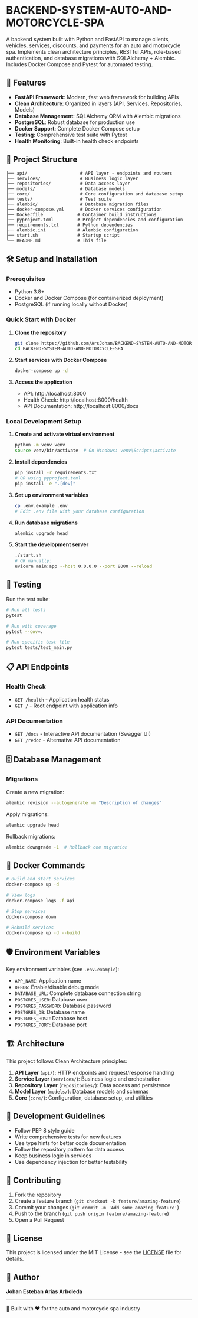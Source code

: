 # BACKEND-SYSTEM-AUTO-AND-MOTORCYCLE-SPA

A backend system built with Python and FastAPI to manage clients, vehicles, services, discounts, and payments for an auto and motorcycle spa. Implements clean architecture principles, RESTful APIs, role-based authentication, and database migrations with SQLAlchemy + Alembic. Includes Docker Compose and Pytest for automated testing.

## 🚀 Features

- **FastAPI Framework**: Modern, fast web framework for building APIs
- **Clean Architecture**: Organized in layers (API, Services, Repositories, Models)
- **Database Management**: SQLAlchemy ORM with Alembic migrations
- **PostgreSQL**: Robust database for production use
- **Docker Support**: Complete Docker Compose setup
- **Testing**: Comprehensive test suite with Pytest
- **Health Monitoring**: Built-in health check endpoints

## 📁 Project Structure

```
├── api/                    # API layer - endpoints and routers
├── services/               # Business logic layer
├── repositories/           # Data access layer
├── models/                 # Database models
├── core/                   # Core configuration and database setup
├── tests/                  # Test suite
├── alembic/                # Database migration files
├── docker-compose.yml      # Docker services configuration
├── Dockerfile             # Container build instructions
├── pyproject.toml         # Project dependencies and configuration
├── requirements.txt       # Python dependencies
├── alembic.ini            # Alembic configuration
├── start.sh               # Startup script
└── README.md              # This file
```

## 🛠️ Setup and Installation

### Prerequisites

- Python 3.8+
- Docker and Docker Compose (for containerized deployment)
- PostgreSQL (if running locally without Docker)

### Quick Start with Docker

1. **Clone the repository**
   ```bash
   git clone https://github.com/ArsJohan/BACKEND-SYSTEM-AUTO-AND-MOTORCYCLE-SPA.git
   cd BACKEND-SYSTEM-AUTO-AND-MOTORCYCLE-SPA
   ```

2. **Start services with Docker Compose**
   ```bash
   docker-compose up -d
   ```

3. **Access the application**
   - API: http://localhost:8000
   - Health Check: http://localhost:8000/health
   - API Documentation: http://localhost:8000/docs

### Local Development Setup

1. **Create and activate virtual environment**
   ```bash
   python -m venv venv
   source venv/bin/activate  # On Windows: venv\Scripts\activate
   ```

2. **Install dependencies**
   ```bash
   pip install -r requirements.txt
   # OR using pyproject.toml
   pip install -e ".[dev]"
   ```

3. **Set up environment variables**
   ```bash
   cp .env.example .env
   # Edit .env file with your database configuration
   ```

4. **Run database migrations**
   ```bash
   alembic upgrade head
   ```

5. **Start the development server**
   ```bash
   ./start.sh
   # OR manually:
   uvicorn main:app --host 0.0.0.0 --port 8000 --reload
   ```

## 🧪 Testing

Run the test suite:

```bash
# Run all tests
pytest

# Run with coverage
pytest --cov=.

# Run specific test file
pytest tests/test_main.py
```

## 📋 API Endpoints

### Health Check
- `GET /health` - Application health status
- `GET /` - Root endpoint with application info

### API Documentation
- `GET /docs` - Interactive API documentation (Swagger UI)
- `GET /redoc` - Alternative API documentation

## 🗄️ Database Management

### Migrations

Create a new migration:
```bash
alembic revision --autogenerate -m "Description of changes"
```

Apply migrations:
```bash
alembic upgrade head
```

Rollback migrations:
```bash
alembic downgrade -1  # Rollback one migration
```

## 🐳 Docker Commands

```bash
# Build and start services
docker-compose up -d

# View logs
docker-compose logs -f api

# Stop services
docker-compose down

# Rebuild services
docker-compose up -d --build
```

## 🛡️ Environment Variables

Key environment variables (see `.env.example`):

- `APP_NAME`: Application name
- `DEBUG`: Enable/disable debug mode
- `DATABASE_URL`: Complete database connection string
- `POSTGRES_USER`: Database user
- `POSTGRES_PASSWORD`: Database password
- `POSTGRES_DB`: Database name
- `POSTGRES_HOST`: Database host
- `POSTGRES_PORT`: Database port

## 🏗️ Architecture

This project follows Clean Architecture principles:

1. **API Layer** (`api/`): HTTP endpoints and request/response handling
2. **Service Layer** (`services/`): Business logic and orchestration
3. **Repository Layer** (`repositories/`): Data access and persistence
4. **Model Layer** (`models/`): Database models and schemas
5. **Core** (`core/`): Configuration, database setup, and utilities

## 📝 Development Guidelines

- Follow PEP 8 style guide
- Write comprehensive tests for new features
- Use type hints for better code documentation
- Follow the repository pattern for data access
- Keep business logic in services
- Use dependency injection for better testability

## 🤝 Contributing

1. Fork the repository
2. Create a feature branch (`git checkout -b feature/amazing-feature`)
3. Commit your changes (`git commit -m 'Add some amazing feature'`)
4. Push to the branch (`git push origin feature/amazing-feature`)
5. Open a Pull Request

## 📄 License

This project is licensed under the MIT License - see the [LICENSE](LICENSE) file for details.

## 👤 Author

**Johan Esteban Arias Arboleda**

---

🚗 Built with ❤️ for the auto and motorcycle spa industry
